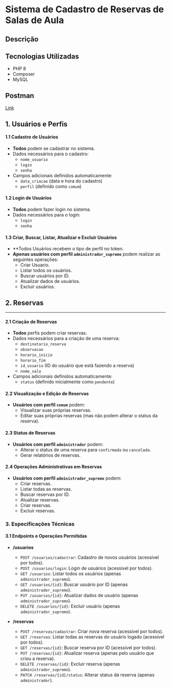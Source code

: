 # Sistema de Cadastro de Reservas de Salas de Aula

## Descrição

## Tecnologias Utilizadas
- PHP 8
- Composer
- MySQL

## Postman
[Link](https://app.getpostman.com/join-team?invite_code=ceade3ccca6aafd05e148e412b8f5bef&target_code=f1ec94e150877067728285b121169ad1)


## 1. Usuários e Perfis

#### 1.1 Cadastro de Usuários

- **Todos** podem se cadastrar no sistema.
- Dados necessários para o cadastro:
  - `nome_usuario`
  - `login`
  - `senha`
- Campos adicionais definidos automaticamente:
  - `data_criacao` (data e hora do cadastro)
  - `perfil` (definido como `comum`)

#### 1.2 Login de Usuários

- **Todos** podem fazer login no sistema.
- Dados necessários para o login:
  - `login`
  - `senha`

#### 1.3 Criar, Buscar, Listar, Atualizar e Excluir Usuários
- **Todos Usuários recebem o tipo de perfil no token.
- **Apenas usuários com perfil `administrador_supremo`** podem realizar as seguintes operações:
  - Criar Usuario.
  - Listar todos os usuários.
  - Buscar usuários por ID.
  - Atualizar dados de usuários.
  - Excluir usuários.

## 2. Reservas

-----------------------------------

#### 2.1 Criação de Reservas

- **Todos** perfis podem criar reservas.
- Dados necessários para a criação de uma reserva:
  - `destinatario_reserva`
  - `observacao`
  - `horario_inicio`
  - `horario_fim`
  - `id_usuario` (ID do usuário que está fazendo a reserva)
  - `nome_sala`
- Campos adicionais definidos automaticamente:
  - `status` (definido inicialmente como `pendente`)

#### 2.2 Visualização e Edição de Reservas

- **Usuários com perfil `comum`** podem:
  - Visualizar suas próprias reservas.
  - Editar suas próprias reservas (mas não podem alterar o status da reserva).

#### 2.3 Status de Reservas

- **Usuários com perfil `administrador`** podem:
  - Alterar o status de uma reserva para `confirmada` ou `cancelada`.
  - Gerar relatórios de reservas.

#### 2.4 Operações Administrativas em Reservas

- **Usuários com perfil `administrador_supremo`** podem:
  - Criar reservas.
  - Listar todas as reservas.
  - Buscar reservas por ID.
  - Atualizar reservas.
  - Criar reservas.
  - Excluir reservas.

### 3. Especificações Técnicas

#### 3.1 Endpoints e Operações Permitidas

- **/usuarios**
  - `POST /usuarios/cadastrar`: Cadastro de novos usuários (acessível por todos).
  - `POST /usuarios/login`: Login de usuários (acessível por todos).
  - `GET /usuarios`: Listar todos os usuários (apenas `administrador_supremo`).
  - `GET /usuarios/{id}`: Buscar usuário por ID (apenas `administrador_supremo`).
  - `PUT /usuarios/{id}`: Atualizar dados de usuário (apenas `administrador_supremo`).
  - `DELETE /usuarios/{id}`: Excluir usuário (apenas `administrador_supremo`).

- **/reservas**
  - `POST /reservas/cadastrar`: Criar nova reserva (acessível por todos).
  - `GET /reservas`: Listar todas as reservas do usuário logado (acessível por todos).
  - `GET /reservas/{id}`: Buscar reserva por ID (acessível por todos).
  - `PUT /reservas/{id}`: Atualizar reserva (apenas pelo usuário que criou a reserva).
  - `DELETE /reservas/{id}`: Excluir reserva (apenas `administrador_supremo`).
  - `PATCH /reservas/{id}/status`: Alterar status da reserva (apenas `administrador`).

